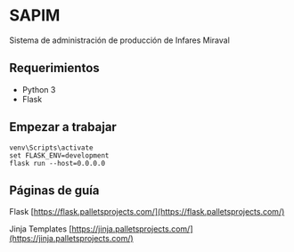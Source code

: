 # SAPIM
 Sistema de administración de producción de Infares Miraval
## Requerimientos
- Python 3
- Flask

## Empezar a trabajar
```
venv\Scripts\activate
set FLASK_ENV=development
flask run --host=0.0.0.0
```

## Páginas de guía

Flask [https://flask.palletsprojects.com/](https://flask.palletsprojects.com/)

Jinja Templates [https://jinja.palletsprojects.com/](https://jinja.palletsprojects.com/)
